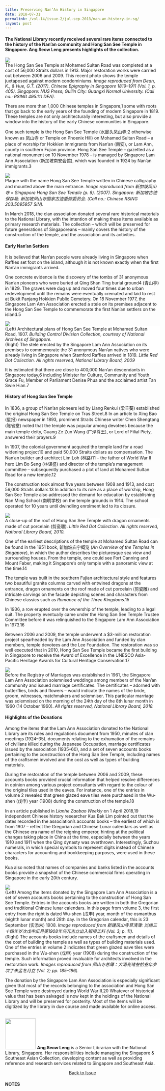 ```yaml
---
title: Preserving Nan’An History in Singapore
date: 2018-07-31
permalink: /vol-14/issue-2/jul-sep-2018/nan-an-history-in-sg/
layout: post
---
```

#### The National Library recently received several rare items connected to the history of the Nan’an community and Hong San See Temple in Singapore. **Ang Seow Leng** presents highlights of the collection.

<img src="/images/Vol-14-issue-2/preserving-nanan-history-in-sg/Preserving1.JPG">
<div style="background-color: white;">The Hong San See Temple at Mohamed Sultan Road was completed at a cost of 56,000 Straits dollars in 1913. Major restoration works were carried out between 2006 and 2009. This recent photo shows the temple juxtaposed against modern condominiums. <i>Image reproduced from Dean, K., & Hue, G.T. (2017). Chinese Epigraphy in Singapore 1819–1911 (Vol. 1, p. 405). Singapore: NUS Press; Guilin City: Guangxi Normal University. (Call no.: RSING 495.111 DEA).</i></div>

There are more than 1,000 Chinese temples in Singapore,1 some with roots that go back to the early years of the founding of modern Singapore in 1819. These temples are not only architecturally interesting, but also provide a window into the history of the early Chinese communities in Singapore.

One such temple is the Hong San See Temple (水廊头凤山寺;2 otherwise known as 凤山寺 or Temple on Phoenix Hill) on Mohamed Sultan Road – a place of worship for Hokkien immigrants from Nan’an (南安), or Lam Ann, county in southern Fujian province. Hong San See Temple – gazetted as a national monument on 10 November 1978 – is managed by Singapore Lam Ann Association (新加坡南安会馆), which was founded in 1924 by Nan’an immigrants.3

<img src="/images/Vol-14-issue-2/preserving-nanan-history-in-sg/Preserving2.JPG">
<div style="background-color: white;">Plaque with the name Hong San See Temple written in Chinese calligraphy and mounted above the main entrance. <i>Image reproduced from 新加坡凤山寺 = Singapore Hong San See Temple (p. 6). (2007). Singapore: 新加坡古迹保存局: 新加坡凤山寺国家古迹重修委员会. (Call no.: Chinese RSING 203.5095957 SIN).</i></div>

In March 2018, the clan association donated several rare historical materials to the National Library, with the intention of making these items available as primary research materials. The collection – which will be preserved for future generations of Singaporeans – mainly covers the history of the construction of the temple, and the association and its activities.

#### **Early Nan’an Settlers**

It is believed that Nan’an people were already living in Singapore when Raffles set foot on the island, although it is not known exactly when the first Nan’an immigrants arrived.

One concrete evidence is the discovery of the tombs of 31 anonymous Nan’an pioneers who were buried at Qing Shan Ting burial ground4 (青山亭) in 1829. The graves were dug up and moved four times due to urban redevelopment until the remains were eventually cremated and laid to rest at Bukit Panjang Hokkien Public Cemetery. On 18 November 1977, the Singapore Lam Ann Association erected a stele on its premises adjacent to the Hong San See Temple to commemorate the first Nan’an settlers on the island.5

<img src="/images/Vol-14-issue-2/preserving-nanan-history-in-sg/Preserving3.JPG">
<div style="background-color: white;">(Left) Architectural plans of Hong San See Temple at Mohamed Sultan Road, 1907. <i>Building Control Division Collection, courtesy of National Archives of Singapore.</i><br>
(Right) The stele erected by the Singapore Lam Ann Association on its premises to commemorate the 31 anonymous Nan’an natives who were already living in Singapore when Stamford Raffles arrived in 1819. <i>Little Red Dot Collection. All rights reserved, National Library Board, 2009</i></div>

It is estimated that there are close to 400,000 Nan’an descendants in Singapore today,6 including Minister for Culture, Community and Youth Grace Fu, Member of Parliament Denise Phua and the acclaimed artist Tan Swie Hian.7

#### **History of Hong San See Temple**

In 1836, a group of Nan’an pioneers led by Liang Renkui (梁壬葵) established the original Hong San See Temple on Tras Street.8 In an article to Xing Bao (星报) newspaper in 1893, prominent Straits Chinese writer Chen Shengtang (陈省堂) noted that the temple was popular among devotees because the main temple deity, Guang Ze Zun Wang (广泽尊王), or Lord of Filial Piety, answered their prayers.9

In 1907, the colonial government acquired the temple land for a road widening project10 and paid 50,000 Straits dollars as compensation. The Nan’an builder and architect Lim Loh (林路)11 – the father of World War II hero Lim Bo Seng (林谋盛) and director of the temple’s management committee – subsequently purchased a plot of land at Mohamed Sultan Road for a new temple.12

The construction took almost five years between 1908 and 1913, and cost 56,000 Straits dollars.13 In addition to its role as a place of worship, Hong San See Temple also addressed the demand for education by establishing Nan Ming School (南明学校) on the temple grounds in 1914. The school operated for 10 years until dwindling enrolment led to its closure.

<img src="/images/Vol-14-issue-2/preserving-nanan-history-in-sg/Preserving4.JPG">
<div style="background-color: white;"> A close-up of the roof of Hong San See Temple with dragon ornaments made of cut porcelain (剪瓷雕). <i>Little Red Dot Collection. All rights reserved, National Library Board, 2010.</i></div>

One of the earliest descriptions of the temple at Mohamed Sultan Road can be found in the 1951 book, 新加坡庙宇概览 (*An Overview of the Temples in Singapore*), in which the author describes the picturesque sea view and surrounding houses. From the temple, one could see Fort Canning and Mount Faber, making it Singapore’s only temple with a panoramic view at the time.14

The temple was built in the southern Fujian architectural style and features two beautiful granite columns carved with entwined dragons at the entrance, dragon ornaments on the roof made of cut porcelain (剪瓷雕) and intricate carvings on the facade depicting scenes and characters from Chinese classics such as *Romance of the Three Kingdoms*.15

In 1936, a row erupted over the ownership of the temple, leading to a legal suit. The property eventually came under the Hong San See Temple Trustee Committee before it was relinquished to the Singapore Lam Ann Association in 1973.16

Between 2006 and 2009, the temple underwent a $3-million restoration project spearheaded by the Lam Ann Association and funded by clan members, temple devotees and the Lee Foundation. The restoration was so well executed that in 2010, Hong San See Temple became the first building in Singapore to receive the Award of Excellence in the UNESCO Asia- Pacific Heritage Awards for Cultural Heritage Conservation.17

<img src="/images/Vol-14-issue-2/preserving-nanan-history-in-sg/Preserving5.JPG">
<div style="background-color: white;">Before the Registry of Marriages was established in 1961, the Singapore Lam Ann Association solemnised weddings among members of the Nan’an community and issued
marriage certificates. The certificates – adorned with butterflies, birds and flowers – would indicate the names of the bride, groom, witnesses, matchmakers and solemniser. This particular marriage was solemnised on the morning of the 24th day of the 8th lunar month in 1960 (14 October 1960). <i>All rights reserved, National Library Board, 2018.</i></div>

#### **Highlights of the Donations**

Among the items that the Lam Ann Association donated to the National Library are its rules and regulations document from 1950, minutes of clan meetings (1924–35), documents relating to the exhumation of the remains of civilians killed during the Japanese Occupation, marriage certificates issued by the association (1935–60), and a set of seven accounts books pertaining to the construction of the Hong San See Temple, including names of the craftsmen involved and the cost as well as types of building materials.

During the restoration of the temple between 2006 and 2009, these accounts books provided crucial information that helped resolve differences in opinion among various project consultants with regard to the colour of the original tiles used in the eaves. For instance, one of the entries in volume 2 revealed that green glazed eave tiles were purchased in the Wu-shen (戊申) year (1908) during the construction of the temple.18

In an article published in *Lianhe Zaobao Weekly* on 1 April 2018,19 independent Chinese history researcher Kua Bak Lim pointed out that the dates recorded in the association’s accounts books – the earliest of which is from 1907 – reflect the Gregorian and Chinese Lunar calendars as well as the Chinese era name of the reigning emperor, hinting at the political changes taking place in China at the time, especially between the years 1910 and 1911 when the Qing dynasty was overthrown. Interestingly, Suzhou numerals, in which special symbols to represent digits instead of Chinese characters for accounting and bookkeeping purposes, were used in these books.

Kua also noted that names of companies and banks listed in the accounts books provide a snapshot of the Chinese commercial firms operating in Singapore in the early 20th century.

<img src="/images/Vol-14-issue-2/preserving-nanan-history-in-sg/Preserving6.JPG">
<div style="background-color: white;">(Left) Among the items donated by the Singapore Lam Ann Association is a set of seven accounts books pertaining to the construction of Hong San See Temple. Entries in the accounts books are written in both the Gregorian and traditional Chinese lunar calendars. In this page from volume 3, the first entry from the right is dated Wu-shen (戊申) year, month of the osmanthus (eighth lunar month) and 28th day. In the Gregorian calendar, this is 23 September (实添末) 1908. <i>Image reproduced from 新建凤山寺草清簿: 光绪三十四年岁次戊申瓜月英1908年乌兀吉立出入银项工料 (Vol. 3; p. 11).</i><br>
(Right) The accounts books include names of the craftsmen and details of the cost of building the temple as well as types of building materials used. One of the entries in volume 2 indicates that green glazed eave tiles were purchased in the Wu-shen (戊申) year (1908) during the construction of the temple. Such information proved invaluable for architects involved in the restoration work. <i>Images reproduced from 凤山寺总簿：大清光绪叁拾叁年岁次丁未孟冬月立 (Vol. 2; pp. 185–186).</i></div>

The donation by the Singapore Lam Ann Association is especially significant given that most of the records belonging to the association and Hong San See Temple were destroyed during World War II.20 Whatever of historical value that has been salvaged is now kept in the holdings of the National Library and will be preserved for posterity. Most of the items will be digitized by the library in due course and made available for online access.

<br>
<div style="background-color: white;">
<img src="/images/Vol-14-issue-2/preserving-nanan-history-in-sg/Preserving7.jpg" style="width: 100px; height: 100px;">
<b>Ang Seow Leng</b> is a Senior Librarian with the National Library, Singapore. Her responsibilities include managing the Singapore & Southeast Asian Collection, developing content as well as providing reference and research services related to Singapore and Southeast Asia.
</div>

<a href="https://biblioasia.nlb.gov.sg/vol-14/issue-2/jul-sep-2018/"><center>Back to Issue</center></a>

#### **NOTES**
[^1]:Zaccheus, M. (2016, November 20). [Nuggets of Singapore history, from inscriptions](http://eresources.nlb.gov.sg/newspapers/Digitised/Article/straitstimes20161120-1.2.5.19). *The Straits Times*, p. 11. Retrieved from NewspaperSG.
[^2]:水廊头风山寺 (*Shui Lang Tou Feng Shan Si*) is the name given to the temple to differentiate it from other temples in Singapore that are also called Hong San See. 水廊头refers to a well that used to exist at Mohamed Sultan Road in the early 20th century. It was the main source of water for the villagers living in the area at the time. The use of this name was believed to have started in 1905, according to an inscription found at the 水廊头大伯公庙 (*Shui Lang Tou Da Bo Gong Miao*), a Tua Pek Kong temple. See 林文川. (2003, October 5). [本地多家寺庙取名“风山寺”](http://eresources.nlb.gov.sg/newspapers/Digitised/Article/lhwb20031005-1.2.9.12). 联合晚报 [*Lianhe Wanbao*], p. 6; [新加坡地名趣谈](http://eresources.nlb.gov.sg/newspapers/Digitised/Article/lhzb19910210-1.2.60.2.1). (1991, February 10). 联合早报 [*Lianhe Zaobao*], p. 40. Retrieved from NewspaperSG.
[^3]:Urban Redevelopment Authority (Singapore). (1992). [*Hong San See preservation guidelines*](http://eservice.nlb.gov.sg/item_holding_s.aspx?bid=6581707) (Vol. 1, p. 4). Singapore: Preservation of Monuments Board. (Call no.: RSING 363.69095957 HON); Colony of Singapore. [*Government gazette*](http://eservice.nlb.gov.sg/item_holding_s.aspx?bid=4826186). (1951, June 15). List of existing societies registered in the Colony of Singapore (p. 934). Singapore: [s.n.] (Call no.: RCLOS 959.57 SGG).
[^4]:Qing Shan Ting, at the junction of South Bridge Road and Tanjong Pagar Road, is one of the earliest Chinese burial grounds. See Yeoh, B.S.A. (2003). [*Contesting space in colonial Singapore: Power relations and the urban built environment*](http://eservice.nlb.gov.sg/item_holding_s.aspx?bid=11827061) (p. 285). Singapore: Singapore University Press. (Call no.: RSING 307.76095957 YEO)
[^5]:Dean, K., & Hue, G.T. (2017). [*Chinese epigraphy in Singapore 1819–1911*](http://eservice.nlb.gov.sg/item_holding_s.aspx?bid=202761291) (Vol. 1, pp. 414–415, 433–434). Singapore: NUS Press; Guilin City: Guangxi Normal University. (Call no.: RSING 495.111 DEA).
[^6]:Sim, W. (2014, November 21). [Clan group gives almost $1m to centre](http://eresources.nlb.gov.sg/newspapers/Digitised/Article/straitstimes20141121-1.2.7.11). *The Straits Times*, p. 8. Retrieved from NewspaperSG.
[^7]:Sim, W. (2014, November 20). PM Lee pays tribute to people from Lam Ann county in Fujian; clan group donates $880,000. *The Straits Times*. Retrieved from *The Straits Times* website.
[^8]:南安会馆前身： 凤山寺170春秋话从头. (2006, September). [*南安会讯 = The Lam Ann bulletin*](http://eservice.nlb.gov.sg/item_holding_s.aspx?bid=12859495), 17, p. 3. 新加坡: 新加坡南安会馆. (Call no.: Chinese RSING 369.25957 LAB); 郭志阳 & 郭志阳主编 [Lam Ann Association (Singapore)]. (2006). [*新加坡南安会馆80周年纪念特刊, 1926–2006 = Singapore Lam Ann Association 80th anniversary souvenir magazine*](http://eservice.nlb.gov.sg/item_holding_s.aspx?bid=12881588) (p. 65). 新加坡: 新加坡南安会馆. (Call no.: Chinese RSING 369.2597 SIN).
[^9]:黄慧敏. (2016, July 7). 海门奇葩 峇峇社群三语文学. *联合早报*. Retrieved from Zaobao website; [Dean & Hue](http://eservice.nlb.gov.sg/item_holding_s.aspx?bid=202761291), 2017, vol. 1, p. 434; 陈省堂. (1893, December 16). 游凤山寺记. *星报*, p. 5. Retrieved from National University of Singapore website.
[^10]:[Urban Redevelopment Authority (Singapore)](http://eservice.nlb.gov.sg/item_holding_s.aspx?bid=6581707), 1992, vol. 1, p. 5.
[^11]:
[^12]:
[^13]:
[^14]:
[^15]:
[^16]:
[^17]:
[^18]:
[^19]:
[^20]: